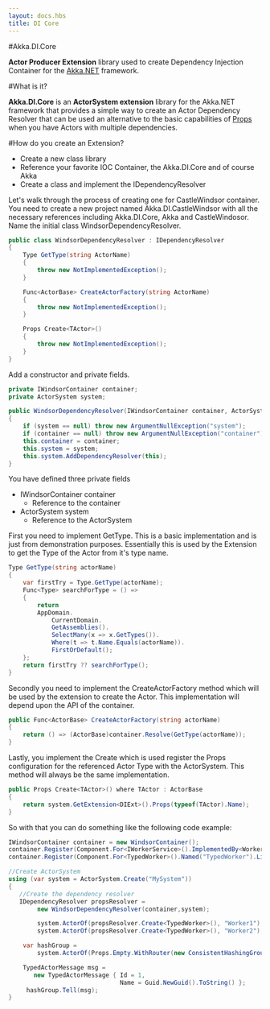 ```yaml
---
layout: docs.hbs
title: DI Core
---
```


#Akka.DI.Core

**Actor Producer Extension** library used to create Dependency Injection Container for the [Akka.NET](https://github.com/akkadotnet/akka.net) framework.

#What is it?

**Akka.DI.Core** is an **ActorSystem extension** library for the Akka.NET framework that provides a simple way to create an Actor Dependency Resolver that can be used an alternative to the basic capabilities of [Props](Props) when you have Actors with multiple dependencies.

#How do you create an Extension?

-  Create a new class library
-  Reference your favorite IOC Container, the Akka.DI.Core and of course Akka
-  Create a class and implement the IDependencyResolver

Let's walk through the process of creating one for CastleWindsor container. You need to create  a new project named Akka.DI.CastleWindsor with all the necessary references including Akka.DI.Core, Akka and CastleWindosor. Name the initial class WindsorDependencyResolver.

```csharp
public class WindsorDependencyResolver : IDependencyResolver
{
	Type GetType(string ActorName)
	{
	    throw new NotImplementedException();
	}

	Func<ActorBase> CreateActorFactory(string ActorName)
	{
	    throw new NotImplementedException();
	}

	Props Create<TActor>()
	{
	    throw new NotImplementedException();
	}
}
```

Add a constructor and private fields.

```csharp
private IWindsorContainer container;
private ActorSystem system;

public WindsorDependencyResolver(IWindsorContainer container, ActorSystem system)
{
    if (system == null) throw new ArgumentNullException("system");
    if (container == null) throw new ArgumentNullException("container");
    this.container = container;
    this.system = system;
    this.system.AddDependencyResolver(this);
}
```

You have defined three private fields

- IWindsorContainer container
	- Reference to the container
- ActorSystem system
	- Reference to the ActorSystem

First you need to implement GetType. This is a basic implementation and is just from demonstration purposes. Essentially this is used by the Extension to get the Type of the Actor from it's type name.

```csharp
Type GetType(string actorName)
{
    var firstTry = Type.GetType(actorName);
    Func<Type> searchForType = () =>
    {
        return
        AppDomain.
            CurrentDomain.
            GetAssemblies().
            SelectMany(x => x.GetTypes()).
            Where(t => t.Name.Equals(actorName)).
            FirstOrDefault();
    };
    return firstTry ?? searchForType();
}
```

Secondly you need to implement the CreateActorFactory method which will be used by the extension to create the Actor. This implementation will depend upon the API of the container.

```csharp
public Func<ActorBase> CreateActorFactory(string actorName)
{
    return () => (ActorBase)container.Resolve(GetType(actorName));
}
```

Lastly, you implement the Create<TActor> which is used register the Props configuration for the referenced Actor Type with the ActorSystem. This method will always be the same implementation.

```csharp
public Props Create<TActor>() where TActor : ActorBase
{
    return system.GetExtension<DIExt>().Props(typeof(TActor).Name);
}
```

So with that you can do something like the following code example:

```csharp
IWindsorContainer container = new WindsorContainer();
container.Register(Component.For<IWorkerService>().ImplementedBy<WorkerService>());
container.Register(Component.For<TypedWorker>().Named("TypedWorker").LifestyleTransient());

//Create ActorSystem
using (var system = ActorSystem.Create("MySystem"))
{
   //Create the dependency resolver
   IDependencyResolver propsResolver =
		new WindsorDependencyResolver(container,system);

		system.ActorOf(propsResolver.Create<TypedWorker>(), "Worker1");
		system.ActorOf(propsResolver.Create<TypedWorker>(), "Worker2");

    var hashGroup =
        system.ActorOf(Props.Empty.WithRouter(new ConsistentHashingGroup(config)));

    TypedActorMessage msg =
       new TypedActorMessage { Id = 1,
                               Name = Guid.NewGuid().ToString() };
     hashGroup.Tell(msg);
}
```

